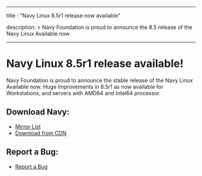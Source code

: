  
---
title : "Navy Linux 8.5r1 release now available"

description: >
    Navy Foundation is proud to announce the 8.5 release of the Navy Linux Available now

---
# Navy Linux 8.5r1 release available!

Navy Foundation is proud to announce the stable release of the Navy Linux Available now. Huge Improvements in 8.5r1 as now available for Workstations, and servers with AMD64 and Intel64 processor. 
 

## Download Navy:

- [Mirror List](https://navylinux.org/mirrorlist/)
- [Download from CDN](https://cdn.navylinux.org/navylinux/releases/8.5r1/x86_64/iso/) 

## Report a Bug:

- [Report a Bug](https://github.com/navy-linux/issue-tracker)
